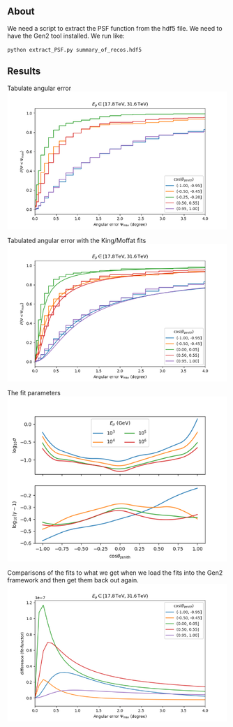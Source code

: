 
## About
We need a script to extract the PSF function from the hdf5 file. We need to have the Gen2 tool installed. We run like:

`python extract_PSF.py summary_of_recos.hdf5`

## Results

Tabulate angular error
![](angular_error.png)

Tabulated angular error with the King/Moffat fits
![](angular_error_with_fits.png)

The fit parameters
![](fit_params.png )

Comparisons of the fits to what we get when we load the fits into the Gen2 framework and then get them back out again.
![](compare_orig_to_framework.png)